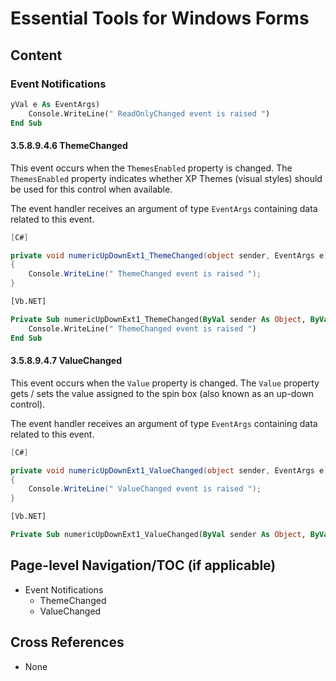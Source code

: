 <!--
source: image
domain: syncfusion-sdk
task: pdf-ocr-to-markdown
language: en (keep original; do not translate)
source_filename: page_892.jpeg
document_name: tools
page_number: 892
page_id: tools#page_892
product: Syncfusion Winforms
version: 11.4.0.26
timestamp: 2025-08-09T10:41:00Z
fidelity: lossless
-->

# Essential Tools for Windows Forms

## Content

### Event Notifications

```vb
yVal e As EventArgs)
    Console.WriteLine(" ReadOnlyChanged event is raised ")
End Sub
```

#### 3.5.8.9.4.6 ThemeChanged

This event occurs when the `ThemesEnabled` property is changed. The `ThemesEnabled` property indicates whether XP Themes (visual styles) should be used for this control when available.

The event handler receives an argument of type `EventArgs` containing data related to this event.

```csharp
[C#]

private void numericUpDownExt1_ThemeChanged(object sender, EventArgs e)
{
    Console.WriteLine(" ThemeChanged event is raised ");
}
```

```vb
[Vb.NET]

Private Sub numericUpDownExt1_ThemeChanged(ByVal sender As Object, ByVal e As EventArgs)
    Console.WriteLine(" ThemeChanged event is raised ")
End Sub
```

#### 3.5.8.9.4.7 ValueChanged

This event occurs when the `Value` property is changed. The `Value` property gets / sets the value assigned to the spin box (also known as an up-down control).

The event handler receives an argument of type `EventArgs` containing data related to this event.

```csharp
[C#]

private void numericUpDownExt1_ValueChanged(object sender, EventArgs e)
{
    Console.WriteLine(" ValueChanged event is raised ");
}
```

```vb
[Vb.NET]

Private Sub numericUpDownExt1_ValueChanged(ByVal sender As Object, ByVal l e As EventArgs)
```

## Page-level Navigation/TOC (if applicable)
- Event Notifications
  - ThemeChanged
  - ValueChanged

## Cross References
- None

<!-- tags: [Syncfusion Winforms, Essential Tools, Event Notifications, ThemesEnabled, Value, C#, VB.NET] keywords: [ReadOnlyChanged, ThemesEnabled, Value, spin box, up-down control, Event Handler, EventArgs] -->